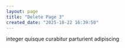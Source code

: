 ```yaml
---
layout: page
title: "Delete Page 3"
created_date: "2025-10-22 16:39:50"
---
```


integer quisque curabitur parturient adipiscing 
